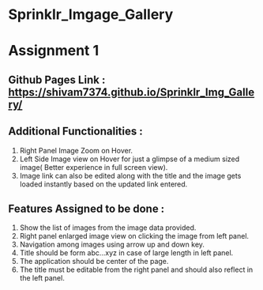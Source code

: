 # Sprinklr_Imgage_Gallery

# Assignment 1

## Github Pages Link : https://shivam7374.github.io/Sprinklr_Img_Gallery/

## Additional Functionalities :

1. Right Panel Image Zoom on Hover.
2. Left Side Image view on Hover for just a glimpse of a medium sized image( Better experience in full screen view).
3. Image link can also be edited along with the title and the image gets loaded instantly based on the updated link entered.

## Features Assigned to be done :

1. Show the list of images from the image data provided.
2. Right panel enlarged image view on clicking the image from left panel.
3. Navigation among images using arrow up and down key.
4. Title should be form abc...xyz in case of large length in left panel.
5. The application should be center of the page.
6. The title must be editable from the right panel and should also reflect in the left panel.
